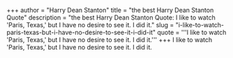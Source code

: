 +++
author = "Harry Dean Stanton"
title = "the best Harry Dean Stanton Quote"
description = "the best Harry Dean Stanton Quote: I like to watch 'Paris, Texas,' but I have no desire to see it. I did it."
slug = "i-like-to-watch-paris-texas-but-i-have-no-desire-to-see-it-i-did-it"
quote = '''I like to watch 'Paris, Texas,' but I have no desire to see it. I did it.'''
+++
I like to watch 'Paris, Texas,' but I have no desire to see it. I did it.
